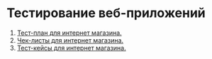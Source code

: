 # Тестирование веб-приложений
1. <a href="https://docs.google.com/spreadsheets/d/1g9tHKy7emtTjNRLCTaY0Wlx4aF-68xiFmD-tGBPtEs4/edit?usp=sharing" target="_blank">Тест-план для интернет магазина.</a>
2. <a href="https://docs.google.com/spreadsheets/d/1lkJ49JAE0WhDz7XZjtjnYrKE80Ze1C7qy2A0FMqAMQ0/edit#gid=0" target="_blank">Чек-листы для интернет магазина.</a>
3. <a href="https://github.com/trudoviebudni/web/blob/main/webApp_testCases_exported_from_qase.pdf" target="_blank">Тест-кейсы для интернет магазина.</a>
